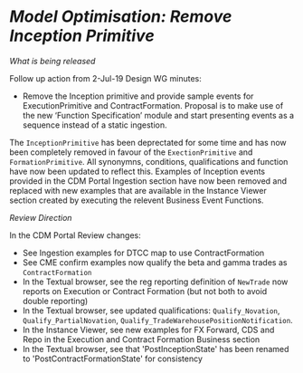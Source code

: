 # *Model Optimisation: Remove Inception Primitive*

_What is being released_

Follow up action from 2-Jul-19 Design WG minutes:
- Remove the Inception primitive and provide sample events for ExecutionPrimitive and ContractFormation. Proposal is to make use of the new ‘Function Specification’ module and start presenting events as a sequence instead of a static ingestion.

The `InceptionPrimitive` has been deprectated for some time and has now been completely removed in favour of the `ExectionPrimitive` and `FormationPrimitive`. All synonymns, conditions, qualifications and function have now been updated to reflect this. Examples of Inception events provided in the CDM Portal Ingestion section have now been removed and replaced with new examples that are available in the Instance Viewer section created by executing the relevent Business Event Functions.


_Review Direction_

In the CDM Portal Review changes:

- See Ingestion examples for DTCC map to use ContractFormation
- See CME confirm examples now qualify the beta and gamma trades as `ContractFormation`
- In the Textual browser, see the reg reporting definition of `NewTrade` now reports on Execution or Contract Formation (but not both to avoid double reporting)
- In the Textual browser, see updated qualifications: `Qualify_Novation`, `Qualify_PartialNovation`, `Qualify_TradeWarehousePositionNotification`.
- In the Instance Viewer, see new examples for FX Forward, CDS and Repo in the Execution and Contract Formation Business section
- In the Textual browser, see that 'PostInceptionState' has been renamed to 'PostContractFormationState' for consistency
